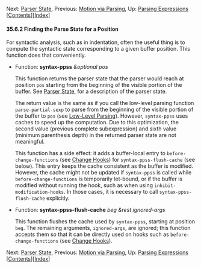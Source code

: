 

Next: [Parser State](Parser-State.html), Previous: [Motion via Parsing](Motion-via-Parsing.html), Up: [Parsing Expressions](Parsing-Expressions.html)   \[[Contents](index.html#SEC_Contents "Table of contents")]\[[Index](Index.html "Index")]

#### 35.6.2 Finding the Parse State for a Position

For syntactic analysis, such as in indentation, often the useful thing is to compute the syntactic state corresponding to a given buffer position. This function does that conveniently.

*   Function: **syntax-ppss** *\&optional pos*

    This function returns the parser state that the parser would reach at position `pos` starting from the beginning of the visible portion of the buffer. See [Parser State](Parser-State.html), for a description of the parser state.

    The return value is the same as if you call the low-level parsing function `parse-partial-sexp` to parse from the beginning of the visible portion of the buffer to `pos` (see [Low-Level Parsing](Low_002dLevel-Parsing.html)). However, `syntax-ppss` uses caches to speed up the computation. Due to this optimization, the second value (previous complete subexpression) and sixth value (minimum parenthesis depth) in the returned parser state are not meaningful.

    This function has a side effect: it adds a buffer-local entry to `before-change-functions` (see [Change Hooks](Change-Hooks.html)) for `syntax-ppss-flush-cache` (see below). This entry keeps the cache consistent as the buffer is modified. However, the cache might not be updated if `syntax-ppss` is called while `before-change-functions` is temporarily let-bound, or if the buffer is modified without running the hook, such as when using `inhibit-modification-hooks`. In those cases, it is necessary to call `syntax-ppss-flush-cache` explicitly.

<!---->

*   Function: **syntax-ppss-flush-cache** *beg \&rest ignored-args*

    This function flushes the cache used by `syntax-ppss`, starting at position `beg`. The remaining arguments, `ignored-args`, are ignored; this function accepts them so that it can be directly used on hooks such as `before-change-functions` (see [Change Hooks](Change-Hooks.html)).

Next: [Parser State](Parser-State.html), Previous: [Motion via Parsing](Motion-via-Parsing.html), Up: [Parsing Expressions](Parsing-Expressions.html)   \[[Contents](index.html#SEC_Contents "Table of contents")]\[[Index](Index.html "Index")]
